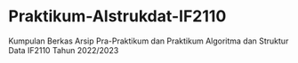 # Praktikum-Alstrukdat-IF2110
Kumpulan Berkas Arsip Pra-Praktikum dan Praktikum Algoritma dan Struktur Data IF2110 Tahun 2022/2023
